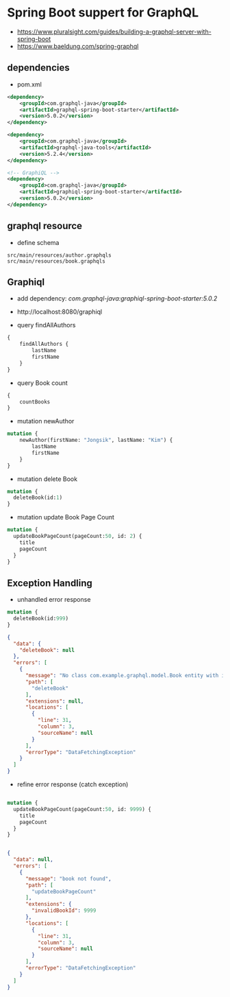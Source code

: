 # Spring Boot suppert for GraphQL
* https://www.pluralsight.com/guides/building-a-graphql-server-with-spring-boot
* https://www.baeldung.com/spring-graphql

## dependencies
* pom.xml
```xml
<dependency>
    <groupId>com.graphql-java</groupId>
    <artifactId>graphql-spring-boot-starter</artifactId>
    <version>5.0.2</version>
</dependency>

<dependency>
    <groupId>com.graphql-java</groupId>
    <artifactId>graphql-java-tools</artifactId>
    <version>5.2.4</version>
</dependency>

<!-- GraphiQL -->
<dependency>
    <groupId>com.graphql-java</groupId>
    <artifactId>graphiql-spring-boot-starter</artifactId>
    <version>5.0.2</version>
</dependency>
```

## graphql resource

* define schema
```shell script
src/main/resources/author.graphqls
src/main/resources/book.graphqls

```

## Graphiql
* add dependency: _com.graphql-java:graphiql-spring-boot-starter:5.0.2_
* http://localhost:8080/graphiql

* query findAllAuthors
```graphql
{
    findAllAuthors {
        lastName
        firstName
    }
}
```

* query Book count
```graphql
{
	countBooks
}
```

* mutation newAuthor
```graphql
mutation {
    newAuthor(firstName: "Jongsik", lastName: "Kim") {
        lastName
        firstName
    }
}
```

* mutation delete Book
```graphql
mutation {
  deleteBook(id:1)
}
```

* mutation update Book Page Count
```graphql
mutation {
  updateBookPageCount(pageCount:50, id: 2) {
    title
    pageCount
  }
}
```

## Exception Handling
* unhandled error response
```graphql
mutation {
  deleteBook(id:999)
}
```
```json
{
  "data": {
    "deleteBook": null
  },
  "errors": [
    {
      "message": "No class com.example.graphql.model.Book entity with id 999 exists!",
      "path": [
        "deleteBook"
      ],
      "extensions": null,
      "locations": [
        {
          "line": 31,
          "column": 3,
          "sourceName": null
        }
      ],
      "errorType": "DataFetchingException"
    }
  ]
}
```

* refine error response (catch exception)
```graphql

mutation {
  updateBookPageCount(pageCount:50, id: 9999) {
    title
    pageCount
  }
}
```
```json

{
  "data": null,
  "errors": [
    {
      "message": "book not found",
      "path": [
        "updateBookPageCount"
      ],
      "extensions": {
        "invalidBookId": 9999
      },
      "locations": [
        {
          "line": 31,
          "column": 3,
          "sourceName": null
        }
      ],
      "errorType": "DataFetchingException"
    }
  ]
}
```